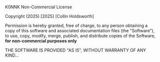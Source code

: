 K0NNK Non-Commercial License

Copyright (2025) [2025] [Collin Holdsworth]

Permission is hereby granted, free of charge, to any person obtaining a copy
of this software and associated documentation files (the "Software"), to use,
copy, modify, merge, publish, and distribute copies of the Software,
**for non-commercial purposes only**

THE SOFTWARE IS PROVIDED "AS IS", WITHOUT WARRANTY OF ANY KIND...

